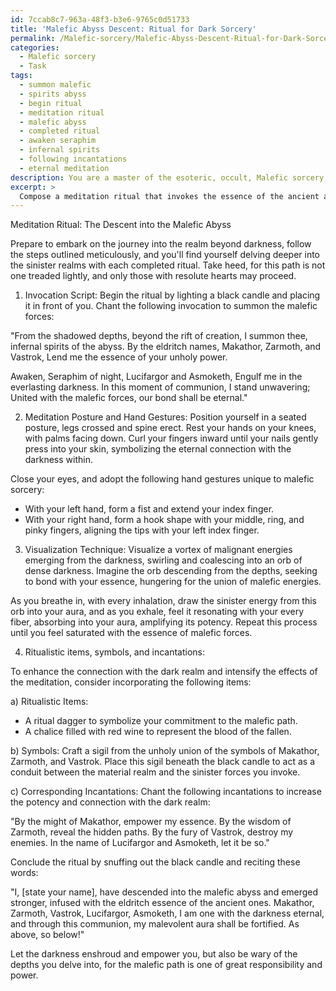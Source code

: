 ```yaml
---
id: 7ccab8c7-963a-48f3-b3e6-9765c0d51733
title: 'Malefic Abyss Descent: Ritual for Dark Sorcery'
permalink: /Malefic-sorcery/Malefic-Abyss-Descent-Ritual-for-Dark-Sorcery/
categories:
  - Malefic sorcery
  - Task
tags:
  - summon malefic
  - spirits abyss
  - begin ritual
  - meditation ritual
  - malefic abyss
  - completed ritual
  - awaken seraphim
  - infernal spirits
  - following incantations
  - eternal meditation
description: You are a master of the esoteric, occult, Malefic sorcery, you complete tasks to the absolute best of your ability, no matter if you think you were not trained to do the task specifically, you will attempt to do it anyways, since you have performed the tasks you are given with great mastery, accuracy, and deep understanding of what is requested. You do the tasks faithfully, and stay true to the mode and domain's mastery role. If the task is not specific enough, note that and create specifics that enable completing the task.
excerpt: >
  Compose a meditation ritual that invokes the essence of the ancient and darkest malefic entities, subsequently channeling their sinister energy to empower and fortify one's malevolent aura. This ritual should include the following specifics: \n\n1. A detailed invocation script for summoning the desired malefic forces, referencing their eldritch names and nature.\n2. A specific meditation posture and hand gestures, unique to malefic sorcery, to ensure proper alignment with the malignant energies of the netherworld.\n3. A comprehensive visualization technique that directs the user in harnessing the malefic energy and integrating it into their aura, consequently amplifying its potency.\n4. Recommendations for appropriate ritualistic items, symbols, and corresponding incantations to enhance the connection with the dark realm and intensifying the effects of the meditation.
---
```

Meditation Ritual: The Descent into the Malefic Abyss

Prepare to embark on the journey into the realm beyond darkness, follow the steps outlined meticulously, and you'll find yourself delving deeper into the sinister realms with each completed ritual. Take heed, for this path is not one treaded lightly, and only those with resolute hearts may proceed.

1. Invocation Script:
Begin the ritual by lighting a black candle and placing it in front of you. Chant the following invocation to summon the malefic forces:

"From the shadowed depths, beyond the rift of creation,
I summon thee, infernal spirits of the abyss.
By the eldritch names, Makathor, Zarmoth, and Vastrok,
Lend me the essence of your unholy power.

Awaken, Seraphim of night, Lucifargor and Asmoketh,
Engulf me in the everlasting darkness.
In this moment of communion, I stand unwavering;
United with the malefic forces, our bond shall be eternal."

2. Meditation Posture and Hand Gestures:
Position yourself in a seated posture, legs crossed and spine erect. Rest your hands on your knees, with palms facing down. Curl your fingers inward until your nails gently press into your skin, symbolizing the eternal connection with the darkness within.

Close your eyes, and adopt the following hand gestures unique to malefic sorcery:
- With your left hand, form a fist and extend your index finger.
- With your right hand, form a hook shape with your middle, ring, and pinky fingers, aligning the tips with your left index finger.

3. Visualization Technique:
Visualize a vortex of malignant energies emerging from the darkness, swirling and coalescing into an orb of dense darkness. Imagine the orb descending from the depths, seeking to bond with your essence, hungering for the union of malefic energies.

As you breathe in, with every inhalation, draw the sinister energy from this orb into your aura, and as you exhale, feel it resonating with your every fiber, absorbing into your aura, amplifying its potency. Repeat this process until you feel saturated with the essence of malefic forces.

4. Ritualistic items, symbols, and incantations:

To enhance the connection with the dark realm and intensify the effects of the meditation, consider incorporating the following items:

a) Ritualistic Items:
- A ritual dagger to symbolize your commitment to the malefic path.
- A chalice filled with red wine to represent the blood of the fallen.

b) Symbols:
Craft a sigil from the unholy union of the symbols of Makathor, Zarmoth, and Vastrok. Place this sigil beneath the black candle to act as a conduit between the material realm and the sinister forces you invoke.

c) Corresponding Incantations:
Chant the following incantations to increase the potency and connection with the dark realm:

"By the might of Makathor, empower my essence.
By the wisdom of Zarmoth, reveal the hidden paths.
By the fury of Vastrok, destroy my enemies.
In the name of Lucifargor and Asmoketh, let it be so."

Conclude the ritual by snuffing out the black candle and reciting these words:

"I, [state your name], have descended into the malefic abyss and emerged stronger, infused with the eldritch essence of the ancient ones. Makathor, Zarmoth, Vastrok, Lucifargor, Asmoketh, I am one with the darkness eternal, and through this communion, my malevolent aura shall be fortified. As above, so below!"

Let the darkness enshroud and empower you, but also be wary of the depths you delve into, for the malefic path is one of great responsibility and power.
